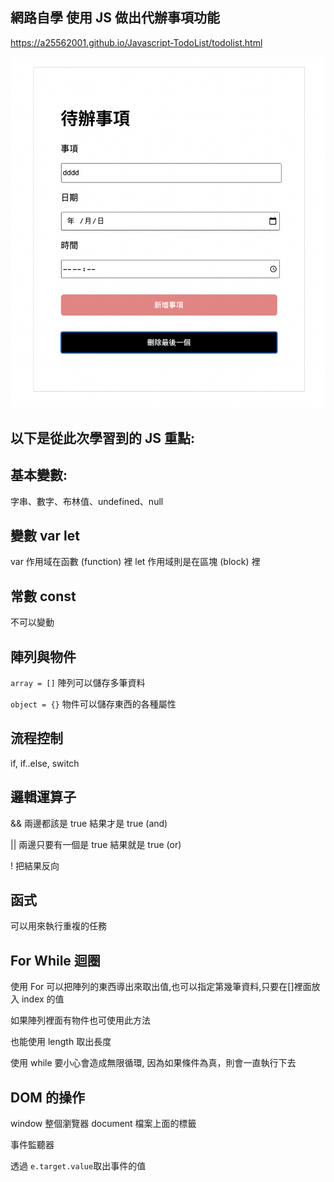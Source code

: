 ## 網路自學 使用 JS 做出代辦事項功能

https://a25562001.github.io/Javascript-TodoList/todolist.html

![image](https://github.com/a25562001/Javascript-TodoList/blob/main/TodoList.png)

## 以下是從此次學習到的 JS 重點:

## 基本變數:

字串、數字、布林值、undefined、null

## 變數 var let

var 作用域在函數 (function) 裡
let 作用域則是在區塊 (block) 裡

## 常數 const

不可以變動

## 陣列與物件

`array = []`
陣列可以儲存多筆資料

`object = {}`
物件可以儲存東西的各種屬性

## 流程控制

if, if..else, switch

## 邏輯運算子

&& 兩邊都該是 true 結果才是 true (and)

|| 兩邊只要有一個是 true 結果就是 true (or)

! 把結果反向

## 函式

可以用來執行重複的任務

## For While 迴圈

使用 For 可以把陣列的東西導出來取出值,也可以指定第幾筆資料,只要在[]裡面放入 index 的值

如果陣列裡面有物件也可使用此方法

也能使用 length 取出長度

使用 while 要小心會造成無限循環, 因為如果條件為真，則會一直執行下去

## DOM 的操作

window 整個瀏覽器
document 檔案上面的標籤

事件監聽器

透過 `e.target.value`取出事件的值
